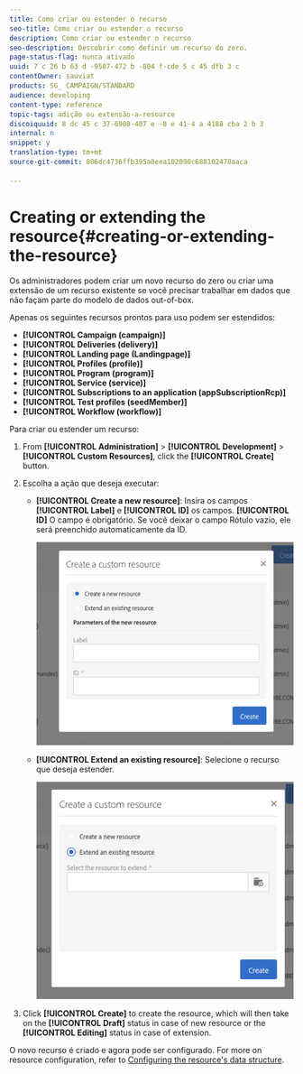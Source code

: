 ```yaml
---
title: Como criar ou estender o recurso
seo-title: Como criar ou estender o recurso
description: Como criar ou estender o recurso
seo-description: Descobrir como definir um recurso do zero.
page-status-flag: nunca ativado
uuid: 7 c 26 b 63 d -9587-472 b -804 f-cde 5 c 45 dfb 3 c
contentOwner: sauviat
products: SG_ CAMPAIGN/STANDARD
audience: developing
content-type: reference
topic-tags: adição ou extensão-a-resource
discoiquuid: 8 dc 45 c 37-6908-407 e -8 e 41-4 a 4188 cba 2 b 3
internal: n
snippet: y
translation-type: tm+mt
source-git-commit: 806dc4736ffb395a0eea102090c688102478aaca

---
```



# Creating or extending the resource{#creating-or-extending-the-resource}

Os administradores podem criar um novo recurso do zero ou criar uma extensão de um recurso existente se você precisar trabalhar em dados que não façam parte do modelo de dados out-of-box.

Apenas os seguintes recursos prontos para uso podem ser estendidos:

* **[!UICONTROL Campaign (campaign)]**
* **[!UICONTROL Deliveries (delivery)]**
* **[!UICONTROL Landing page (Landingpage)]**
* **[!UICONTROL Profiles (profile)]**
* **[!UICONTROL Program (program)]**
* **[!UICONTROL Service (service)]**
* **[!UICONTROL Subscriptions to an application (appSubscriptionRcp)]**
* **[!UICONTROL Test profiles (seedMember)]**
* **[!UICONTROL Workflow (workflow)]**

Para criar ou estender um recurso:

1. From **[!UICONTROL Administration]** &gt; **[!UICONTROL Development]** &gt; **[!UICONTROL Custom Resources]**, click the **[!UICONTROL Create]** button.
1. Escolha a ação que deseja executar:

   * **[!UICONTROL Create a new resource]**: Insira os campos **[!UICONTROL Label]** e **[!UICONTROL ID]** os campos. **[!UICONTROL ID]** O campo é obrigatório. Se você deixar o campo Rótulo vazio, ele será preenchido automaticamente da ID.

      ![](assets/schema_extension_2.png)

   * **[!UICONTROL Extend an existing resource]**: Selecione o recurso que deseja estender.

      ![](assets/schema_extension_10.png)

1. Click **[!UICONTROL Create]** to create the resource, which will then take on the **[!UICONTROL Draft]** status in case of new resource or the **[!UICONTROL Editing]** status in case of extension.

O novo recurso é criado e agora pode ser configurado. For more on resource configuration, refer to [Configuring the resource's data structure](../../developing/using/configuring-the-resource-s-data-structure.md).
